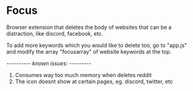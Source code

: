 # Focus
Browser extension that deletes the body of websites that can be a distraction, like discord, facebook, etc.

To add more keywords which you would like to delete too, go to "app.js" and modify the array "focusarray" of website keywords at the top.

_---------- known issues: ---------_
<ol>
  <li>Consumes way too much memory when deletes reddit</li>
  <li>The icon doesnt show at certain pages, eg. discord, twitter, etc</li>
</ol>
